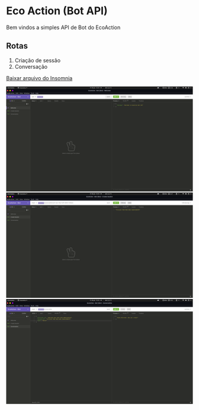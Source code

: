 # Eco Action (Bot API)
Bem vindos a simples API de Bot do EcoAction

## Rotas
1. Criação de sessão
2. Conversação

<a href=".github/insomnia-ecoaction.json" download>Baixar arquivo do Insomnia</a> 

<img src=".github/screen.png">
<img src=".github/screen2.png">
<img src=".github/screen3.png">